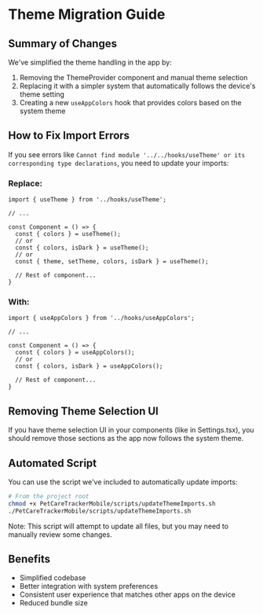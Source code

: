 # Theme Migration Guide

## Summary of Changes

We've simplified the theme handling in the app by:

1. Removing the ThemeProvider component and manual theme selection
2. Replacing it with a simpler system that automatically follows the device's theme setting
3. Creating a new `useAppColors` hook that provides colors based on the system theme

## How to Fix Import Errors

If you see errors like `Cannot find module '../../hooks/useTheme' or its corresponding type declarations`, you need to update your imports:

### Replace:
```tsx
import { useTheme } from '../hooks/useTheme';

// ...

const Component = () => {
  const { colors } = useTheme();
  // or
  const { colors, isDark } = useTheme();
  // or 
  const { theme, setTheme, colors, isDark } = useTheme();
  
  // Rest of component...
}
```

### With:
```tsx
import { useAppColors } from '../hooks/useAppColors';

// ...

const Component = () => {
  const { colors } = useAppColors();
  // or
  const { colors, isDark } = useAppColors();
  
  // Rest of component...
}
```

## Removing Theme Selection UI

If you have theme selection UI in your components (like in Settings.tsx), you should remove those sections as the app now follows the system theme.

## Automated Script

You can use the script we've included to automatically update imports:

```bash
# From the project root
chmod +x PetCareTrackerMobile/scripts/updateThemeImports.sh
./PetCareTrackerMobile/scripts/updateThemeImports.sh
```

Note: This script will attempt to update all files, but you may need to manually review some changes.

## Benefits

- Simplified codebase
- Better integration with system preferences
- Consistent user experience that matches other apps on the device
- Reduced bundle size 